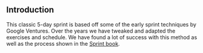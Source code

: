 ## Introduction

This classic 5-day sprint is based off some of the early sprint techniques by
Google Ventures. Over the years we have tweaked and adapted the exercises and
schedule. We have found a lot of success with this method as well as the
process shown in the [Sprint book](/schedules/classic-gv).
